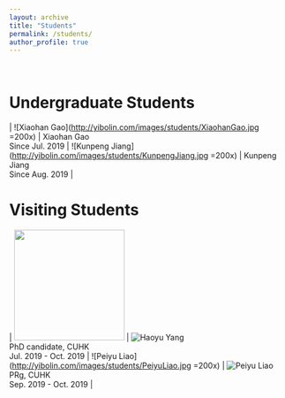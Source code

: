 ```yaml
---
layout: archive
title: "Students"
permalink: /students/
author_profile: true
---
```


<br>

Undergraduate Students
======

| ![Xiaohan Gao](http://yibolin.com/images/students/XiaohanGao.jpg =200x) | Xiaohan Gao<br>Since Jul. 2019 | ![Kunpeng Jiang](http://yibolin.com/images/students/KunpengJiang.jpg =200x) | Kunpeng Jiang<br>Since Aug. 2019 |

Visiting Students
======

| <img src="http://yibolin.com/images/students/HaoyuYang.jpg" style="width:200px;" /> | ![Haoyu Yang](https://phdyang007.github.io/)<br>PhD candidate, CUHK<br>Jul. 2019 - Oct. 2019 | ![Peiyu Liao](http://yibolin.com/images/students/PeiyuLiao.jpg =200x) | ![Peiyu Liao](https://enzoleo.github.io/)<br>PRg, CUHK<br>Sep. 2019 - Oct. 2019 |
